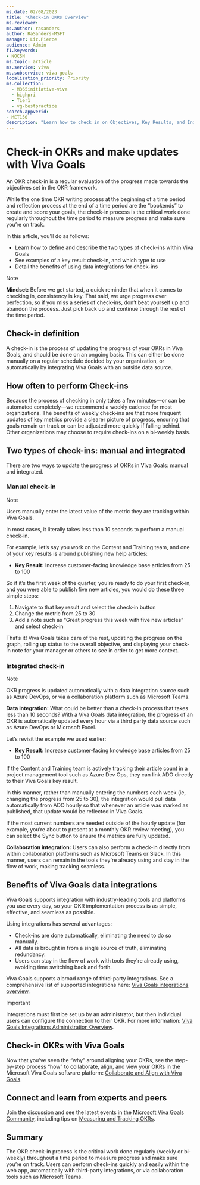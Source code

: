 ```yaml
---
ms.date: 02/08/2023
title: "Check-in OKRs Overview"
ms.reviewer: 
ms.author: rasanders
author: RaSanders-MSFT
manager: Liz.Pierce
audience: Admin
f1.keywords:
- NOCSH
ms.topic: article
ms.service: viva
ms.subservice: viva-goals
localization_priority: Priority
ms.collection:
  - M365initiative-viva
  - highpri
  - Tier1
  - vg-bestpractice
search.appverid:
- MET150
description: "Learn how to check in on Objectives, Key Results, and Initiatives for a healthy OKR program."
---
```


# Check-in OKRs and make updates with Viva Goals

An OKR check-in is a regular evaluation of the progress made towards the objectives set in the OKR framework.  

While the one time OKR writing process at the beginning of a time period and reflection process at the end of a time period are the “bookends” to create and score your goals, the check-in process is the critical work done regularly throughout the time period to measure progress and make sure you’re on track.  

In this article, you'll do as follows:

- Learn how to define and describe the two types of check-ins within Viva Goals 
- See examples of a key result check-in, and which type to use  
- Detail the benefits of using data integrations for check-ins 

> [!NOTE]
> **Mindset:**  Before we get started, a quick reminder that when it comes to checking in, consistency is key. That said, we urge progress over perfection, so if you miss a series of check-ins, don’t beat yourself up and abandon the process. Just pick back up and continue through the rest of the time period. 

## Check-in definition 

A check-in is the process of updating the progress of your OKRs in Viva Goals, and should be done on an ongoing basis. This can either be done manually on a regular schedule decided by your organization, or automatically by integrating Viva Goals with an outside data source.

## How often to perform Check-ins 

Because the process of checking in only takes a few minutes—or can be automated completely—we recommend a weekly cadence for most organizations. The benefits of weekly check-ins are that more frequent updates of key metrics provide a clearer picture of progress, ensuring that goals remain on track or can be adjusted more quickly if falling behind. Other organizations may choose to require check-ins on a bi-weekly basis. 

## Two types of check-ins: manual and integrated 

There are two ways to update the progress of OKRs in Viva Goals:  manual and integrated.

### Manual check-in

> [!NOTE]
> Users manually enter the latest value of the metric they are tracking within Viva Goals. 

In most cases, it literally takes less than 10 seconds to perform a manual check-in. 

For example, let’s say you work on the Content and Training team, and one of your key results is around publishing new help articles: 

- **Key Result:** Increase customer-facing knowledge base articles from 25 to 100

So if it’s the first week of the quarter, you’re ready to do your first check-in, and you were able to publish five new articles, you would do these three simple steps: 

1. Navigate to that key result and select the check-in button 
1. Change the metric from 25 to 30 
1. Add a note such as “Great progress this week with five new articles” and select check-in 

That’s it! Viva Goals takes care of the rest, updating the progress on the graph, rolling up status to the overall objective, and displaying your check-in note for your manager or others to see in order to get more context. 

### Integrated check-in

> [!NOTE]
> OKR progress is updated automatically with a data integration source such as Azure DevOps, or via a collaboration platform such as Microsoft Teams.

**Data integration:** What could be better than a check-in process that takes less than 10 seconds? With a Viva Goals data integration, the progress of an OKR is automatically updated every hour via a third party data source such as Azure DevOps or Microsoft Excel.

Let’s revisit the example we used earlier: 

- **Key Result:** Increase customer-facing knowledge base articles from 25 to 100

If the Content and Training team is actively tracking their article count in a project management tool such as Azure Dev Ops, they can link ADO directly to their Viva Goals key result.  

In this manner, rather than manually entering the numbers each week (ie, changing the progress from 25 to 30), the integration would pull data automatically from ADO hourly so that whenever an article was marked as published, that update would be reflected in Viva Goals. 

If the most current numbers are needed outside of the hourly update (for example, you’re about to present at a monthly OKR review meeting), you can select the Sync button to ensure the metrics are fully updated. 

**Collaboration integration:** Users can also perform a check-in directly from within collaboration platforms such as Microsoft Teams or Slack. In this manner, users can remain in the tools they're already using and stay in the flow of work, making tracking seamless.

## Benefits of Viva Goals data integrations 

Viva Goals supports integration with industry-leading tools and platforms you use every day, so your OKR implementation process is as simple, effective, and seamless as possible.  

Using integrations has several advantages: 

- Check-ins are done automatically, eliminating the need to do so manually.
- All data is brought in from a single source of truth, eliminating redundancy.
- Users can stay in the flow of work with tools they're already using, avoiding time switching back and forth.

Viva Goals supports a broad range of third-party integrations. See a comprehensive list of supported integrations here: [Viva Goals integrations overview](../../goals/integrations-overview.md).

> [!IMPORTANT]
> Integrations must first be set up by an administrator, but then individual users can configure the connection to their OKR. For more information: [Viva Goals Integrations Administration Overview](../../goals/vg-integrations-administration-overview.md).

## Check-in OKRs with Viva Goals

Now that you’ve seen the “why” around aligning your OKRs, see the step-by-step process “how” to collaborate, align, and view your OKRs in the Microsoft Viva Goals software platform: [Collaborate and Align with Viva Goals](https://support.microsoft.com/en-us/topic/collaborate-with-viva-goals-43673d1c-0dd7-42ba-97aa-6e712db171d1).

## Connect and learn from experts and peers 

Join the discussion and see the latest events in the [Microsoft Viva Goals Community](https://techcommunity.microsoft.com/t5/viva-goals/ct-p/Viva-Goals), including tips on [Measuring and Tracking OKRs](https://techcommunity.microsoft.com/t5/measuring-and-tracking-okrs/bd-p/Measuring_and_Tracking_OKRs). 

## Summary

The OKR check-in process is the critical work done regularly (weekly or bi-weekly) throughout a time period to measure progress and make sure you’re on track. Users can perform check-ins quickly and easily within the web app, automatically with third-party integrations, or via collaboration tools such as Microsoft Teams.
